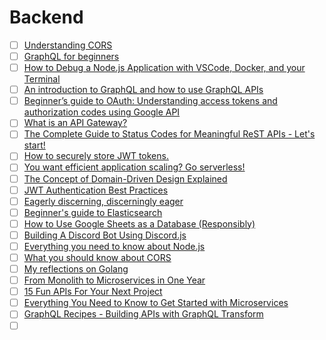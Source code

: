# Backend

- [ ] [Understanding CORS](https://dev.to/g33konaut/understanding-cors-aaf)
- [ ] [GraphQL for beginners](https://dev.to/davinc/graphql-for-beginners-3f1a)
- [ ] [How to Debug a Node.js Application with VSCode, Docker, and your Terminal](https://www.freecodecamp.org/news/node-js-debugging/)
- [ ] [An introduction to GraphQL and how to use GraphQL APIs](https://dev.to/whitep4nth3r/an-introduction-to-graphql-and-how-to-use-graphql-apis-13i)
- [ ] [Beginner’s guide to OAuth: Understanding access tokens and authorization codes using Google API](https://dev.to/risafj/beginner-s-guide-to-oauth-understanding-access-tokens-and-authorization-codes-2988)
- [ ] [What is an API Gateway?](https://dev.to/bearer/what-is-an-api-gateway-42i6)
- [ ] [The Complete Guide to Status Codes for Meaningful ReST APIs - Let's start!](https://dev.to/khaosdoctor/the-complete-guide-to-status-codes-for-meaningful-rest-apis-1-5c5)
- [ ] [How to securely store JWT tokens.](https://dev.to/gkoniaris/how-to-securely-store-jwt-tokens-51cf)
- [ ] [You want efficient application scaling? Go serverless!](https://stackoverflow.blog/2020/05/18/you-want-efficient-application-scaling-go-serverless/)
- [ ] [The Concept of Domain-Driven Design Explained](https://dev.to/microtica/the-concept-of-domain-driven-design-explained-1ccn)
- [ ] [JWT Authentication Best Practices](https://dev.to/deleteman123/jwt-authentication-best-practices-3lf9)
- [ ] [Eagerly discerning, discerningly eager](https://increment.com/apis/api-design-for-eager-discering-developers/)
- [ ] [Beginner's guide to Elasticsearch](https://dev.to/lisahjung/beginner-s-guide-to-elasticsearch-4j2k)
- [ ] [How to Use Google Sheets as a Database (Responsibly)](https://dev.to/hacubu/how-to-use-google-sheets-as-a-database-responsibly-3ohk)
- [ ] [Building A Discord Bot Using Discord.js](https://www.smashingmagazine.com/2021/02/building-discord-bot-discordjs/)
- [ ] [Everything you need to know about Node.js](https://dev.to/jorge_rockr/everything-you-need-to-know-about-node-js-lnc)
- [ ] [What you should know about CORS](https://dev.to/nicolus/what-you-should-know-about-cors-48d6)
- [ ] [My reflections on Golang](https://dev.to/deepu105/my-reflections-on-golang-38jk)
- [ ] [From Monolith to Microservices in One Year](https://dev.to/kristijankanalas/from-monolith-to-microservices-in-one-year-1fff)
- [ ] [15 Fun APIs For Your Next Project](https://dev.to/biplov/15-fun-apis-for-your-next-project-5053)
- [ ] [Everything You Need to Know to Get Started with Microservices](https://dev.to/microtica/everything-you-need-to-know-to-get-started-with-microservices-5243)
- [ ] [GraphQL Recipes - Building APIs with GraphQL Transform](https://dev.to/open-graphql/graphql-recipes-building-apis-with-graphql-transform-3jp0)
- [ ] []()
